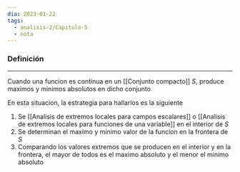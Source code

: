 ```yaml
---
dia: 2023-01-22
tags:
  - analisis-2/Capitulo-5
  - nota
---
```

### Definición
---
Cuando una funcion es continua en un [[Conjunto compacto]] $S$, produce maximos y minimos absolutos en dicho conjunto

En esta situacion, la estrategia para hallarlos es la siguiente

 1. Se [[Analisis de extremos locales para campos escalares]] o [[Analisis de extremos locales para funciones de una variable]] en el interior de $S$
 2. Se determinan el maximo y minimo valor de la funcion en la frontera de $S$
 3. Comparando los valores extremos que se producen en el interior y en la frontera, el mayor de todos es el maximo absoluto y el menor el minimo absoluto
